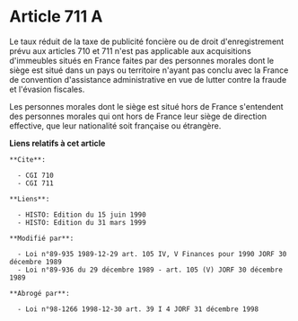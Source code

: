 # Article 711 A

Le taux réduit de la taxe de publicité foncière ou de droit d'enregistrement prévu aux articles 710 et 711 n'est pas
applicable aux acquisitions d'immeubles situés en France faites par des personnes morales dont le siège est situé dans un
pays ou territoire n'ayant pas conclu avec la France de convention d'assistance administrative en vue de lutter contre la
fraude et l'évasion fiscales.

Les personnes morales dont le siège est situé hors de France s'entendent des personnes morales qui ont hors de France leur
siège de direction effective, que leur nationalité soit française ou étrangère.

**Liens relatifs à cet article**

	**Cite**:

	  - CGI 710
	  - CGI 711

	**Liens**:

	  - HISTO: Edition du 15 juin 1990
	  - HISTO: Edition du 31 mars 1999

	**Modifié par**:

	  - Loi n°89-935 1989-12-29 art. 105 IV, V Finances pour 1990 JORF 30 décembre 1989
	  - Loi n°89-936 du 29 décembre 1989 - art. 105 (V) JORF 30 décembre 1989

	**Abrogé par**:

	  - Loi n°98-1266 1998-12-30 art. 39 I 4 JORF 31 décembre 1998
